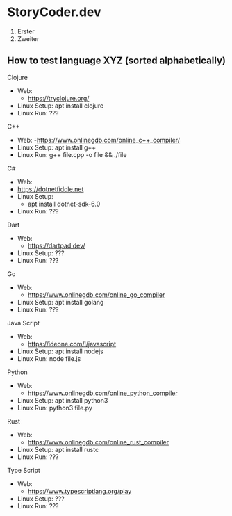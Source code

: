 # StoryCoder.dev

1. Erster
2. Zweiter

## How to test language XYZ (sorted alphabetically)

Clojure

- Web:
  - https://tryclojure.org/
- Linux Setup: apt install clojure
- Linux Run: ???

C++

- Web:
  -https://www.onlinegdb.com/online_c++_compiler/
- Linux Setup: apt install g++
- Linux Run: g++ file.cpp -o file && ./file

C#

- Web:
 - https://dotnetfiddle.net
- Linux Setup:
  - apt install dotnet-sdk-6.0
- Linux Run: ???

Dart

- Web:
  - https://dartpad.dev/
- Linux Setup: ???
- Linux Run: ???

Go

- Web:
  - https://www.onlinegdb.com/online_go_compiler
- Linux Setup: apt install golang
- Linux Run: ???

Java Script

- Web:
  - https://ideone.com/l/javascript
- Linux Setup: apt install nodejs
- Linux Run: node file.js

Python

- Web:
  - https://www.onlinegdb.com/online_python_compiler
- Linux Setup: apt install python3
- Linux Run: python3 file.py

Rust

- Web:
  - https://www.onlinegdb.com/online_rust_compiler
- Linux Setup: apt install rustc
- Linux Run: ???

Type Script

- Web:
  - https://www.typescriptlang.org/play
- Linux Setup: ???
- Linux Run: ???

